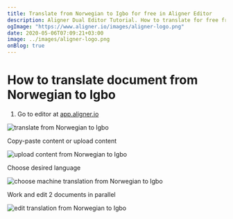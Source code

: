 ```yaml
---
title: Translate from Norwegian to Igbo for free in Aligner Editor
description: Aligner Dual Editor Tutorial. How to translate for free from Norwegian to Igbo. Aligner is multilingual document management platform. 
ogImage: "https://www.aligner.io/images/aligner-logo.png"
date: 2020-05-06T07:09:21+03:00
image: ../images/aligner-logo.png
onBlog: true
---
```


# How to translate document from Norwegian to Igbo

1. Go to editor at [app.aligner.io](https://app.aligner.io "Aligner App web page")

![translate from Norwegian to Igbo](../aligner-blank-editor.png "translate from Norwegian to Igbo")

Copy-paste content or upload content

![upload content from Norwegian to Igbo](../aligner-uploaded-document.png "upload content from Norwegian to Igbo")

Choose desired language

![choose machine translation from Norwegian to Igbo](../aligner-language-dropdown.png "choose machine translation from Norwegian to Igbo")

Work and edit 2 documents in parallel

![edit translation from Norwegian to Igbo](../aligner-double-sitded-editor.png "edit translation from Norwegian to Igbo")

